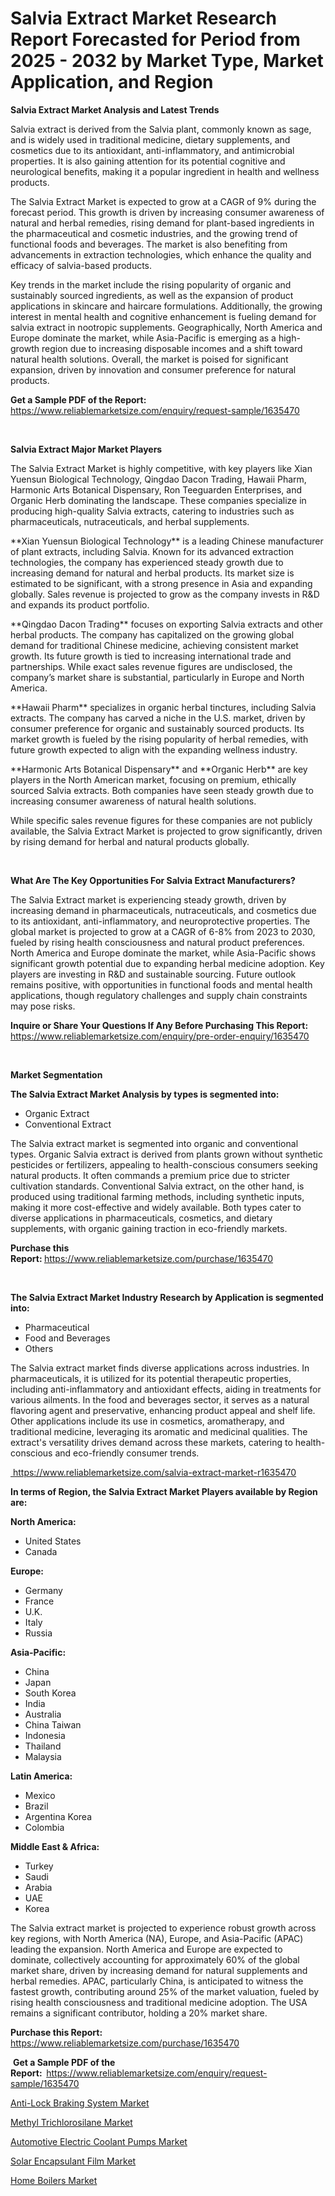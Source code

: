 <p><h1>Salvia Extract Market Research Report Forecasted for Period from 2025 -  2032 by Market Type, Market Application, and Region</h1></p><p><strong>Salvia Extract Market Analysis and Latest Trends</strong></p>
<p><p>Salvia extract is derived from the Salvia plant, commonly known as sage, and is widely used in traditional medicine, dietary supplements, and cosmetics due to its antioxidant, anti-inflammatory, and antimicrobial properties. It is also gaining attention for its potential cognitive and neurological benefits, making it a popular ingredient in health and wellness products.</p><p>The Salvia Extract Market is expected to grow at a CAGR of 9% during the forecast period. This growth is driven by increasing consumer awareness of natural and herbal remedies, rising demand for plant-based ingredients in the pharmaceutical and cosmetic industries, and the growing trend of functional foods and beverages. The market is also benefiting from advancements in extraction technologies, which enhance the quality and efficacy of salvia-based products.</p><p>Key trends in the market include the rising popularity of organic and sustainably sourced ingredients, as well as the expansion of product applications in skincare and haircare formulations. Additionally, the growing interest in mental health and cognitive enhancement is fueling demand for salvia extract in nootropic supplements. Geographically, North America and Europe dominate the market, while Asia-Pacific is emerging as a high-growth region due to increasing disposable incomes and a shift toward natural health solutions. Overall, the market is poised for significant expansion, driven by innovation and consumer preference for natural products.</p></p>
<p><strong>Get a Sample PDF of the Report:&nbsp;</strong> <a href="https://www.reliablemarketsize.com/enquiry/request-sample/1635470?utm_campaign=1879&utm_medium=2&utm_source=Github&utm_content=ia&utm_term=25012025&utm_id=salvia-extract">https://www.reliablemarketsize.com/enquiry/request-sample/1635470</a></p>
<p>&nbsp;</p>
<p><strong>Salvia Extract Major Market Players</strong></p>
<p><p>The Salvia Extract Market is highly competitive, with key players like Xian Yuensun Biological Technology, Qingdao Dacon Trading, Hawaii Pharm, Harmonic Arts Botanical Dispensary, Ron Teeguarden Enterprises, and Organic Herb dominating the landscape. These companies specialize in producing high-quality Salvia extracts, catering to industries such as pharmaceuticals, nutraceuticals, and herbal supplements.</p><p>**Xian Yuensun Biological Technology** is a leading Chinese manufacturer of plant extracts, including Salvia. Known for its advanced extraction technologies, the company has experienced steady growth due to increasing demand for natural and herbal products. Its market size is estimated to be significant, with a strong presence in Asia and expanding globally. Sales revenue is projected to grow as the company invests in R&D and expands its product portfolio.</p><p>**Qingdao Dacon Trading** focuses on exporting Salvia extracts and other herbal products. The company has capitalized on the growing global demand for traditional Chinese medicine, achieving consistent market growth. Its future growth is tied to increasing international trade and partnerships. While exact sales revenue figures are undisclosed, the company’s market share is substantial, particularly in Europe and North America.</p><p>**Hawaii Pharm** specializes in organic herbal tinctures, including Salvia extracts. The company has carved a niche in the U.S. market, driven by consumer preference for organic and sustainably sourced products. Its market growth is fueled by the rising popularity of herbal remedies, with future growth expected to align with the expanding wellness industry.</p><p>**Harmonic Arts Botanical Dispensary** and **Organic Herb** are key players in the North American market, focusing on premium, ethically sourced Salvia extracts. Both companies have seen steady growth due to increasing consumer awareness of natural health solutions.</p><p>While specific sales revenue figures for these companies are not publicly available, the Salvia Extract Market is projected to grow significantly, driven by rising demand for herbal and natural products globally.</p></p>
<p>&nbsp;</p>
<p><strong>What Are The Key Opportunities For Salvia Extract Manufacturers?</strong></p>
<p><p>The Salvia Extract market is experiencing steady growth, driven by increasing demand in pharmaceuticals, nutraceuticals, and cosmetics due to its antioxidant, anti-inflammatory, and neuroprotective properties. The global market is projected to grow at a CAGR of 6-8% from 2023 to 2030, fueled by rising health consciousness and natural product preferences. North America and Europe dominate the market, while Asia-Pacific shows significant growth potential due to expanding herbal medicine adoption. Key players are investing in R&D and sustainable sourcing. Future outlook remains positive, with opportunities in functional foods and mental health applications, though regulatory challenges and supply chain constraints may pose risks.</p></p>
<p><strong>Inquire or Share Your Questions If Any Before Purchasing This Report:</strong> <a href="https://www.reliablemarketsize.com/enquiry/pre-order-enquiry/1635470?utm_campaign=1879&utm_medium=2&utm_source=Github&utm_content=ia&utm_term=25012025&utm_id=salvia-extract">https://www.reliablemarketsize.com/enquiry/pre-order-enquiry/1635470</a></p>
<p>&nbsp;</p>
<p><strong>Market Segmentation</strong></p>
<p><strong>The Salvia Extract Market Analysis by types is segmented into:</strong></p>
<p><ul><li>Organic Extract</li><li>Conventional Extract</li></ul></p>
<p><p>The Salvia extract market is segmented into organic and conventional types. Organic Salvia extract is derived from plants grown without synthetic pesticides or fertilizers, appealing to health-conscious consumers seeking natural products. It often commands a premium price due to stricter cultivation standards. Conventional Salvia extract, on the other hand, is produced using traditional farming methods, including synthetic inputs, making it more cost-effective and widely available. Both types cater to diverse applications in pharmaceuticals, cosmetics, and dietary supplements, with organic gaining traction in eco-friendly markets.</p></p>
<p><strong>Purchase this Report:&nbsp;</strong><a href="https://www.reliablemarketsize.com/purchase/1635470?utm_campaign=1879&utm_medium=2&utm_source=Github&utm_content=ia&utm_term=25012025&utm_id=salvia-extract">https://www.reliablemarketsize.com/purchase/1635470</a></p>
<p>&nbsp;</p>
<p><strong>The Salvia Extract Market Industry Research by Application is segmented into:</strong></p>
<p><ul><li>Pharmaceutical</li><li>Food and Beverages</li><li>Others</li></ul></p>
<p><p>The Salvia extract market finds diverse applications across industries. In pharmaceuticals, it is utilized for its potential therapeutic properties, including anti-inflammatory and antioxidant effects, aiding in treatments for various ailments. In the food and beverages sector, it serves as a natural flavoring agent and preservative, enhancing product appeal and shelf life. Other applications include its use in cosmetics, aromatherapy, and traditional medicine, leveraging its aromatic and medicinal qualities. The extract's versatility drives demand across these markets, catering to health-conscious and eco-friendly consumer trends.</p></p>
<p><a href="https://www.reliablemarketsize.com/salvia-extract-market-r1635470?utm_campaign=1879&utm_medium=2&utm_source=Github&utm_content=ia&utm_term=25012025&utm_id=salvia-extract">&nbsp;https://www.reliablemarketsize.com/salvia-extract-market-r1635470</a></p>
<p><strong>In terms of Region, the Salvia Extract Market Players available by Region are:</strong></p>
<p>
    <p> <strong> North America: </strong>
        <ul>
            <li>United States</li>
            <li>Canada</li>
        </ul>
        </p> 
    <p> <strong> Europe: </strong>
        <ul>
            <li>Germany</li>
            <li>France</li>
            <li>U.K.</li>
            <li>Italy</li>
            <li>Russia</li>
        </ul>
        </p> 
    <p> <strong> Asia-Pacific: </strong>
        <ul>
            <li>China</li>
            <li>Japan</li>
            <li>South Korea</li>
            <li>India</li>
            <li>Australia</li>
            <li>China Taiwan</li>
            <li>Indonesia</li>
            <li>Thailand</li>
            <li>Malaysia</li>
        </ul>
        </p> 
    <p> <strong> Latin America: </strong>
        <ul>
            <li>Mexico</li>
            <li>Brazil</li>
            <li>Argentina Korea</li>
            <li>Colombia</li>
        </ul>
        </p> 
    <p> <strong> Middle East & Africa: </strong>
        <ul>
            <li>Turkey</li>
            <li>Saudi</li>
            <li>Arabia</li>
            <li>UAE</li>
            <li>Korea</li>
        </ul>
    </p>
    </p>
<p><p>The Salvia extract market is projected to experience robust growth across key regions, with North America (NA), Europe, and Asia-Pacific (APAC) leading the expansion. North America and Europe are expected to dominate, collectively accounting for approximately 60% of the global market share, driven by increasing demand for natural supplements and herbal remedies. APAC, particularly China, is anticipated to witness the fastest growth, contributing around 25% of the market valuation, fueled by rising health consciousness and traditional medicine adoption. The USA remains a significant contributor, holding a 20% market share.</p></p>
<p><strong>Purchase this Report: </strong><a href="https://www.reliablemarketsize.com/purchase/1635470?utm_campaign=1879&utm_medium=2&utm_source=Github&utm_content=ia&utm_term=25012025&utm_id=salvia-extract">https://www.reliablemarketsize.com/purchase/1635470</a></p>
<p>&nbsp;<strong>Get a Sample PDF of the Report:&nbsp;&nbsp;</strong><a href="https://www.reliablemarketsize.com/enquiry/request-sample/1635470?utm_campaign=1879&utm_medium=2&utm_source=Github&utm_content=ia&utm_term=25012025&utm_id=salvia-extract">https://www.reliablemarketsize.com/enquiry/request-sample/1635470</a></p>
<p><strong></strong></p>
<p><p><a href="https://www.linkedin.com/pulse/consistent-increase-anti-lock-braking-system-market-forecasted-bw1dc?utm_campaign=1879&utm_medium=2&utm_source=Github&utm_content=ia&utm_term=25012025&utm_id=salvia-extract">Anti-Lock Braking System Market</a></p><p><a href="https://github.com/vioarapoyil/Market-Research-Report-List-1/blob/main/methyl-trichlorosilane-market.md?utm_campaign=1879&utm_medium=2&utm_source=Github&utm_content=ia&utm_term=25012025&utm_id=salvia-extract">Methyl Trichlorosilane Market</a></p><p><a href="https://www.linkedin.com/pulse/automotive-electric-coolant-pumps-market-size-industry-d38zf?utm_campaign=1879&utm_medium=2&utm_source=Github&utm_content=ia&utm_term=25012025&utm_id=salvia-extract">Automotive Electric Coolant Pumps Market</a></p><p><a href="https://github.com/crooneinis80/Market-Research-Report-List-1/blob/main/solar-encapsulant-film-market.md?utm_campaign=1879&utm_medium=2&utm_source=Github&utm_content=ia&utm_term=25012025&utm_id=salvia-extract">Solar Encapsulant Film Market</a></p><p><a href="https://www.linkedin.com/pulse/understanding-84-cagrforecast-home-boilers-industry-lgznc?utm_campaign=1879&utm_medium=2&utm_source=Github&utm_content=ia&utm_term=25012025&utm_id=salvia-extract">Home Boilers Market</a></p></p>